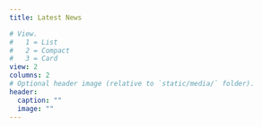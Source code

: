 ```yaml
---
title: Latest News

# View.
#   1 = List
#   2 = Compact
#   3 = Card
view: 2
columns: 2
# Optional header image (relative to `static/media/` folder).
header:
  caption: ""
  image: ""
---
```

